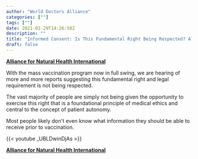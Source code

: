 ```yaml
---
author: "World Doctors Alliance"
categories: [""]
tags: [""]
date: 2021-01-29T14:26:58Z
description: ""
title: "Informed Consent: Is This Fundamental Right Being Respected? Alliance for Natural Health"
draft: false
---
```


[**Alliance for Natural Health International**](https://www.anhinternational.org/news/informed-consent-is-this-fundamental-right-being-respected/)

With the mass vaccination program now in full swing, we are hearing of  more and more reports suggesting this fundamental right and legal  requirement is not being respected.   

The vast majority of people are  simply not being given the opportunity to exercise this right that is a  foundational principle of medical ethics and central to the concept of  patient autonomy.  

Most people likely don't even know what information  they should be able to receive prior to vaccination.   

{{< youtube _UBLDwinDjAs >}}  

[**Alliance for Natural Health International**](https://www.anhinternational.org/news/informed-consent-is-this-fundamental-right-being-respected/)